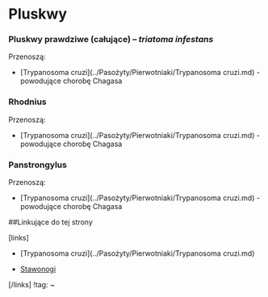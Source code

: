 # Pluskwy

### Pluskwy prawdziwe (całujące) – *triatoma infestans*

Przenoszą:

- [Trypanosoma cruzi](../Pasożyty/Pierwotniaki/Trypanosoma cruzi.md) - powodujące chorobę Chagasa




### Rhodnius

Przenoszą:

- [Trypanosoma cruzi](../Pasożyty/Pierwotniaki/Trypanosoma cruzi.md) - powodujące chorobę Chagasa




### Panstrongylus

Przenoszą:

- [Trypanosoma cruzi](../Pasożyty/Pierwotniaki/Trypanosoma cruzi.md) - powodujące chorobę Chagasa




##Linkujące do tej strony

[links]

- [Trypanosoma cruzi](../Pasożyty/Pierwotniaki/Trypanosoma cruzi.md)

- [Stawonogi](./Stawonogi.md)


[/links]
!tag:
~

